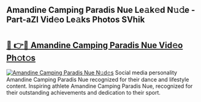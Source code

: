 ## Amandine Camping Paradis Nue Le𝚊k𝚎d N𝚞𝚍e - Part-aZI Vid𝚎o Le𝚊ks Photos SVhik

# <h2><a href="http://fb03ljy.evod.top/?m=Amandine+Camping+Paradis+Nue">🔗 👉🔴 Amandine Camping Paradis Nue Vid𝚎o Ph𝚘t𝚘s</a></h2>

[![Amandine Camping Paradis Nue N𝚞d𝚎s](https://i.imgur.com/8V9OHl7.gif)](http://fb03ljy.evod.top/?m=Amandine+Camping+Paradis+Nue)
Social media personality Amandine Camping Paradis Nue recognized for their dance and lifestyle content. Inspiring athlete Amandine Camping Paradis Nue, recognized for their outstanding achievements and dedication to their sport. 
